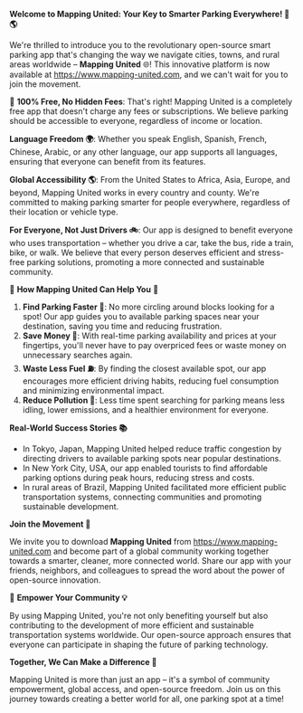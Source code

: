 **Welcome to Mapping United: Your Key to Smarter Parking Everywhere! 🚗🌎**

We're thrilled to introduce you to the revolutionary open-source smart parking app that's changing the way we navigate cities, towns, and rural areas worldwide – **Mapping United** 🌐! This innovative platform is now available at https://www.mapping-united.com, and we can't wait for you to join the movement.

🎉 **100% Free, No Hidden Fees**: That's right! Mapping United is a completely free app that doesn't charge any fees or subscriptions. We believe parking should be accessible to everyone, regardless of income or location.

**Language Freedom 🌍**: Whether you speak English, Spanish, French, Chinese, Arabic, or any other language, our app supports all languages, ensuring that everyone can benefit from its features.

**Global Accessibility 🌎**: From the United States to Africa, Asia, Europe, and beyond, Mapping United works in every country and county. We're committed to making parking smarter for people everywhere, regardless of their location or vehicle type.

**For Everyone, Not Just Drivers 🚲**: Our app is designed to benefit everyone who uses transportation – whether you drive a car, take the bus, ride a train, bike, or walk. We believe that every person deserves efficient and stress-free parking solutions, promoting a more connected and sustainable community.

🌟 **How Mapping United Can Help You** 🌟

1.  **Find Parking Faster 💨**: No more circling around blocks looking for a spot! Our app guides you to available parking spaces near your destination, saving you time and reducing frustration.
2.  **Save Money 💸**: With real-time parking availability and prices at your fingertips, you'll never have to pay overpriced fees or waste money on unnecessary searches again.
3.  **Waste Less Fuel ⛽️**: By finding the closest available spot, our app encourages more efficient driving habits, reducing fuel consumption and minimizing environmental impact.
4.  **Reduce Pollution 🌿**: Less time spent searching for parking means less idling, lower emissions, and a healthier environment for everyone.

**Real-World Success Stories 📚**

*   In Tokyo, Japan, Mapping United helped reduce traffic congestion by directing drivers to available parking spots near popular destinations.
*   In New York City, USA, our app enabled tourists to find affordable parking options during peak hours, reducing stress and costs.
*   In rural areas of Brazil, Mapping United facilitated more efficient public transportation systems, connecting communities and promoting sustainable development.

**Join the Movement 🌟**

We invite you to download **Mapping United** from https://www.mapping-united.com and become part of a global community working together towards a smarter, cleaner, more connected world. Share our app with your friends, neighbors, and colleagues to spread the word about the power of open-source innovation.

🚀 **Empower Your Community 💡**

By using Mapping United, you're not only benefiting yourself but also contributing to the development of more efficient and sustainable transportation systems worldwide. Our open-source approach ensures that everyone can participate in shaping the future of parking technology.

**Together, We Can Make a Difference 🌟**

Mapping United is more than just an app – it's a symbol of community empowerment, global access, and open-source freedom. Join us on this journey towards creating a better world for all, one parking spot at a time!